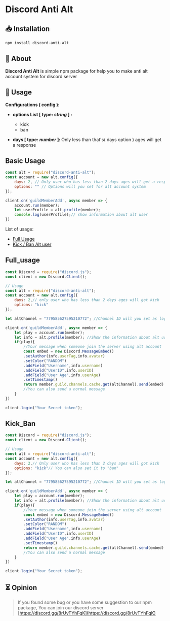 # Discord Anti Alt

## 📥 Installation
```js
npm install discord-anti-alt
```

## 🔎 About
<b>Discord Anti Alt</b> is simple npm package for help you to make anti alt account system for discord server

## 🔧 Usage

<b>Configurations ( config ):</b>
- **options List [ type: <i>**string**</i> ] :**

    - kick
    - ban

- <b>days [ type:  <i>number</i> ]: </b> Only less than that's( days option ) ages will get a response

## Basic Usage
```js
const alt = require("discord-anti-alt");
const account = new alt.config({
    days: 2, // Only user who has less than 2 days ages will get a response
    options: "" // Options will you set for alt account system
});

client.on('guildMemberAdd', async member => {
    account.run(member);
    let userProfile = alt.profile(member); 
    console.log(userProfile);// show information about alt user
})
```

List of usage:
- [Full Usage](#full_usage)
- [Kick / Ban Alt user](#kick_ban)

## Full_usage
```js
const Discord = require("discord.js");
const client = new Discord.Client();

// Usage
const alt = require("discord-anti-alt");
const account = new alt.config({
    days: 2,// only user who has less than 2 days ages will got kick
    options: "kick"
});

let altChannel = "779585627595210772"; //Channel ID will you set as logs channel

client.on('guildMemberAdd', async member => {
    let play = account.run(member);
    let info = alt.profile(member); //Show the information about alt user
    if(play){
        //Your message when someone join the server using alt account
        const embed = new Discord.MessageEmbed()
        .setAuthor(info.userTag,info.avatar)
        .setColor("RANDOM")
        .addField("Username",info.username)
        .addField("UserID",info.userID)
        .addField("User Age",info.userAge)
        .setTimestamp()
        return member.guild.channels.cache.get(altChannel).send(embed)
        //You can also send a normal message
    }
})

client.login("Your Secret token");
```


## Kick_Ban
```js
const Discord = require("discord.js");
const client = new Discord.Client();

// Usage
const alt = require("discord-anti-alt");
const account = new alt.config({
    days: 2,// Only user who has less than 2 days ages will got kick
    options: "kick"// You can also set it to "ban"
});

let altChannel = "779585627595210772"; //Channel ID will you set as logs channel

client.on('guildMemberAdd', async member => {
    let play = account.run(member);
    let info = alt.profile(member); //Show the information about alt user
    if(play){
        //Your message when someone join the server using alt account
        const embed = new Discord.MessageEmbed()
        .setAuthor(info.userTag,info.avatar)
        .setColor("RANDOM")
        .addField("Username",info.username)
        .addField("UserID",info.userID)
        .addField("User Age",info.userAge)
        .setTimestamp()
        return member.guild.channels.cache.get(altChannel).send(embed)
        //You can also send a normal message
    }
})

client.login("Your Secret token");
```

## ⏳ Opinion
> If you found some bug or you have some suggestion to our npm package, You can join our discord server [https://discord.gg/8rUvTYhFqK](https://discord.gg/8rUvTYhFqK)
